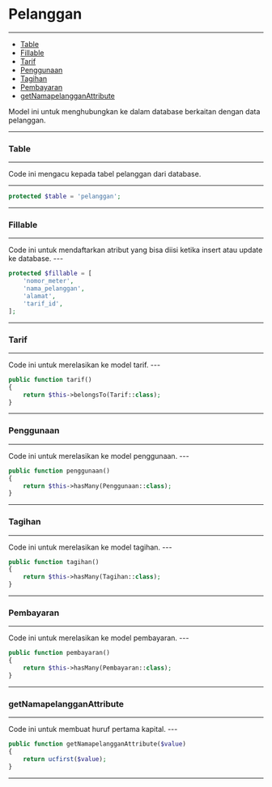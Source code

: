 # Pelanggan

---

-   [Table](#section-1)
-   [Fillable](#section-2)
-   [Tarif](#section-3)
-   [Penggunaan](#section-4)
-   [Tagihan](#section-5)
-   [Pembayaran](#section-6)
-   [getNamapelangganAttribute](#section-7)

<larecipe-card type="primary" rounded>
Model ini untuk menghubungkan ke dalam database berkaitan dengan data pelanggan.
</larecipe-card>

---

<a name="section-1"></a>

### Table

---

<larecipe-card type="warning" rounded>
Code ini mengacu kepada tabel pelanggan dari database.
</larecipe-card>

---

```php
protected $table = 'pelanggan';
```

---

<a name="section-2"></a>

### Fillable

---

<larecipe-card type="success" rounded>
Code ini untuk mendaftarkan atribut yang bisa diisi ketika insert atau update ke database.
</larecipe-card>
---

```php
protected $fillable = [
    'nomor_meter',
    'nama_pelanggan',
    'alamat',
    'tarif_id',
];
```

---

<a name="section-3"></a>

### Tarif

---

<larecipe-card type="info" rounded>
Code ini untuk merelasikan ke model tarif.
</larecipe-card>
---

```php
public function tarif()
{
    return $this->belongsTo(Tarif::class);
}
```

---

<a name="section-4"></a>

### Penggunaan

---

<larecipe-card type="primary" rounded>
Code ini untuk merelasikan ke model penggunaan.
</larecipe-card>
---

```php
public function penggunaan()
{
    return $this->hasMany(Penggunaan::class);
}
```

---

<a name="section-5"></a>

### Tagihan

---

<larecipe-card type="warning" rounded>
Code ini untuk merelasikan ke model tagihan.
</larecipe-card>
---

```php
public function tagihan()
{
    return $this->hasMany(Tagihan::class);
}
```

---

<a name="section-6"></a>

### Pembayaran

---

<larecipe-card type="success" rounded>
Code ini untuk merelasikan ke model pembayaran.
</larecipe-card>
---

```php
public function pembayaran()
{
    return $this->hasMany(Pembayaran::class);
}
```

---

<a name="section-7"></a>

### getNamapelangganAttribute

---

<larecipe-card type="info" rounded>
Code ini untuk membuat huruf pertama kapital.
</larecipe-card>
---

```php
public function getNamapelangganAttribute($value)
{
    return ucfirst($value);
}
```

---

